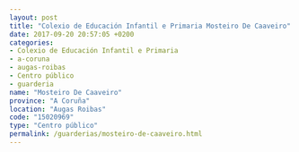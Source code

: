 ```yaml
---
layout: post
title: "Colexio de Educación Infantil e Primaria Mosteiro De Caaveiro"
date: 2017-09-20 20:57:05 +0200
categories:
- Colexio de Educación Infantil e Primaria
- a-coruna
- augas-roibas
- Centro público
- guarderia
name: "Mosteiro De Caaveiro"
province: "A Coruña"
location: "Augas Roibas"
code: "15020969"
type: "Centro público"
permalink: /guarderias/mosteiro-de-caaveiro.html
---
```

